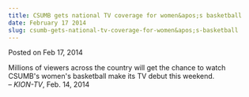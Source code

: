 ```yaml
---
title: CSUMB gets national TV coverage for women&apos;s basketball
date: February 17 2014
slug: csumb-gets-national-tv-coverage-for-women&apos;s-basketball
---
```





<span class="date">Posted on Feb 17, 2014    </span>
<p>Millions of viewers across the country will get the chance to
watch CSUMB&apos;s women&apos;s basketball make its TV debut this
weekend.<br>
&#x2013; <em>KION-TV</em>, Feb. 14, 2014</br></p>





